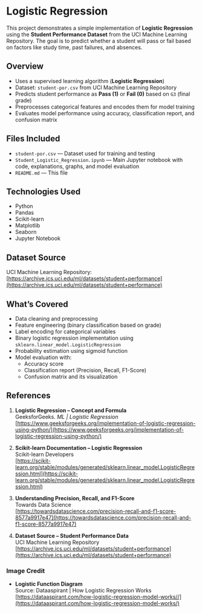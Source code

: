 # **Logistic Regression**

This project demonstrates a simple implementation of **Logistic Regression** using the **Student Performance Dataset** from the UCI Machine Learning Repository. The goal is to predict whether a student will pass or fail based on factors like study time, past failures, and absences.



## **Overview**

- Uses a supervised learning algorithm (**Logistic Regression**)
- Dataset: `student-por.csv` from UCI Machine Learning Repository
- Predicts student performance as **Pass (1)** or **Fail (0)** based on `G3` (final grade)
- Preprocesses categorical features and encodes them for model training
- Evaluates model performance using accuracy, classification report, and confusion matrix



## **Files Included**

- `student-por.csv` — Dataset used for training and testing  
- `Student_Logistic_Regression.ipynb` — Main Jupyter notebook with code, explanations, graphs, and model evaluation  
- `README.md` — This file  



## **Technologies Used**

- Python  
- Pandas  
- Scikit-learn  
- Matplotlib  
- Seaborn  
- Jupyter Notebook  



## **Dataset Source**

UCI Machine Learning Repository:  
[https://archive.ics.uci.edu/ml/datasets/student+performance](https://archive.ics.uci.edu/ml/datasets/student+performance)



## **What’s Covered**

- Data cleaning and preprocessing  
- Feature engineering (binary classification based on grade)  
- Label encoding for categorical variables  
- Binary logistic regression implementation using `sklearn.linear_model.LogisticRegression`  
- Probability estimation using sigmoid function  
- Model evaluation with:
  - Accuracy score  
  - Classification report (Precision, Recall, F1-Score)  
  - Confusion matrix and its visualization  



## **References**

1. **Logistic Regression – Concept and Formula**  
   GeeksforGeeks. *ML | Logistic Regression*  
   [https://www.geeksforgeeks.org/implementation-of-logistic-regression-using-python/](https://www.geeksforgeeks.org/implementation-of-logistic-regression-using-python/)  

2. **Scikit-learn Documentation – Logistic Regression**  
   Scikit-learn Developers  
   [https://scikit-learn.org/stable/modules/generated/sklearn.linear_model.LogisticRegression.html](https://scikit-learn.org/stable/modules/generated/sklearn.linear_model.LogisticRegression.html)

3. **Understanding Precision, Recall, and F1-Score**  
   Towards Data Science  
   [https://towardsdatascience.com/precision-recall-and-f1-score-8577a9917e47](https://towardsdatascience.com/precision-recall-and-f1-score-8577a9917e47)

4. **Dataset Source – Student Performance Data**  
   UCI Machine Learning Repository  
   [https://archive.ics.uci.edu/ml/datasets/student+performance](https://archive.ics.uci.edu/ml/datasets/student+performance)



### Image Credit

- **Logistic Function Diagram**  
  Source: Dataaspirant | How Logistic Regression Works 
  [https://dataaspirant.com/how-logistic-regression-model-works//](https://dataaspirant.com/how-logistic-regression-model-works/)


